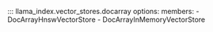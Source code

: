 ::: llama_index.vector_stores.docarray
    options:
      members:
        - DocArrayHnswVectorStore
        - DocArrayInMemoryVectorStore
